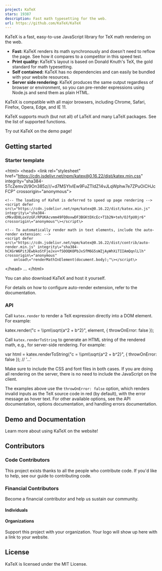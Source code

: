 ```yaml
---
project: KaTeX
stars: 19387
description: Fast math typesetting for the web.
url: https://github.com/KaTeX/KaTeX
---
```


KaTeX is a fast, easy-to-use JavaScript library for TeX math rendering on the web.

-   **Fast:** KaTeX renders its math synchronously and doesn't need to reflow the page. See how it compares to a competitor in this speed test.
-   **Print quality:** KaTeX's layout is based on Donald Knuth's TeX, the gold standard for math typesetting.
-   **Self contained:** KaTeX has no dependencies and can easily be bundled with your website resources.
-   **Server side rendering:** KaTeX produces the same output regardless of browser or environment, so you can pre-render expressions using Node.js and send them as plain HTML.

KaTeX is compatible with all major browsers, including Chrome, Safari, Firefox, Opera, Edge, and IE 11.

KaTeX supports much (but not all) of LaTeX and many LaTeX packages. See the list of supported functions.

Try out KaTeX on the demo page!

Getting started
---------------

### Starter template

<!DOCTYPE html\>
<!-- KaTeX requires the use of the HTML5 doctype. Without it, KaTeX may not render properly -->
<html\>
  <head\>
    <link rel\="stylesheet" href\="https://cdn.jsdelivr.net/npm/katex@0.16.22/dist/katex.min.css" integrity\="sha384-5TcZemv2l/9On385z///+d7MSYlvIEw9FuZTIdZ14vJLqWphw7e7ZPuOiCHJcFCP" crossorigin\="anonymous"\>

    <!-- The loading of KaTeX is deferred to speed up page rendering -->
    <script defer src\="https://cdn.jsdelivr.net/npm/katex@0.16.22/dist/katex.min.js" integrity\="sha384-cMkvdD8LoxVzGF/RPUKAcvmm49FQ0oxwDF3BGKtDXcEc+T1b2N+teh/OJfpU0jr6" crossorigin\="anonymous"\></script\>

    <!-- To automatically render math in text elements, include the auto-render extension: -->
    <script defer src\="https://cdn.jsdelivr.net/npm/katex@0.16.22/dist/contrib/auto-render.min.js" integrity\="sha384-hCXGrW6PitJEwbkoStFjeJxv+fSOOQKOPbJxSfM6G5sWZjAyWhXiTIIAmQqnlLlh" crossorigin\="anonymous"
        onload\="renderMathInElement(document.body);"\></script\>
  </head\>
  ...
</html\>

You can also download KaTeX and host it yourself.

For details on how to configure auto-render extension, refer to the documentation.

### API

Call `katex.render` to render a TeX expression directly into a DOM element. For example:

katex.render("c = \\\\pm\\\\sqrt{a^2 + b^2}", element, {
    throwOnError: false
});

Call `katex.renderToString` to generate an HTML string of the rendered math, e.g., for server-side rendering. For example:

var html \= katex.renderToString("c = \\\\pm\\\\sqrt{a^2 + b^2}", {
    throwOnError: false
});
// '<span class="katex">...</span>'

Make sure to include the CSS and font files in both cases. If you are doing all rendering on the server, there is no need to include the JavaScript on the client.

The examples above use the `throwOnError: false` option, which renders invalid inputs as the TeX source code in red (by default), with the error message as hover text. For other available options, see the API documentation, options documentation, and handling errors documentation.

Demo and Documentation
----------------------

Learn more about using KaTeX on the website!

Contributors
------------

### Code Contributors

This project exists thanks to all the people who contribute code. If you'd like to help, see our guide to contributing code.

### Financial Contributors

Become a financial contributor and help us sustain our community.

#### Individuals

#### Organizations

Support this project with your organization. Your logo will show up here with a link to your website.

License
-------

KaTeX is licensed under the MIT License.

